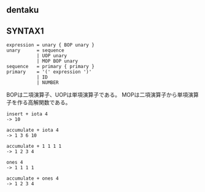 ## dentaku

## SYNTAX1

```
expression = unary { BOP unary }
unary      = sequence
           | UOP unary
           | MOP BOP unary
sequence   = primary { primary }
primary    = '(' expression ')'
           | ID
           | NUMBER
```

BOPは二項演算子、UOPは単項演算子である。
MOPは二項演算子から単項演算子を作る高解関数である。

```
insert + iota 4
-> 10
```

```
accumulate + iota 4
-> 1 3 6 10
```

```
accumulate + 1 1 1 1
-> 1 2 3 4
```

```
ones 4
-> 1 1 1 1
```

```
accumulate + ones 4
-> 1 2 3 4
```